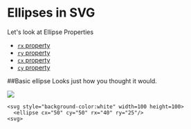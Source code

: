 # Ellipses in SVG

Let's look at Ellipse Properties

 - [`rx` property](#rx-property)
 - [`ry` property](#ry-property)
 - [`cx` property](#cx-property)
 - [`cy` property](#cy-property)

##Basic ellipse
Looks just how you thought it would.

![](Screenshot_17.png)
```SVG
<svg style="background-color:white" width=100 height=100>
  <ellipse cx="50" cy="50" rx="40" ry="25"/>
<svg>
```